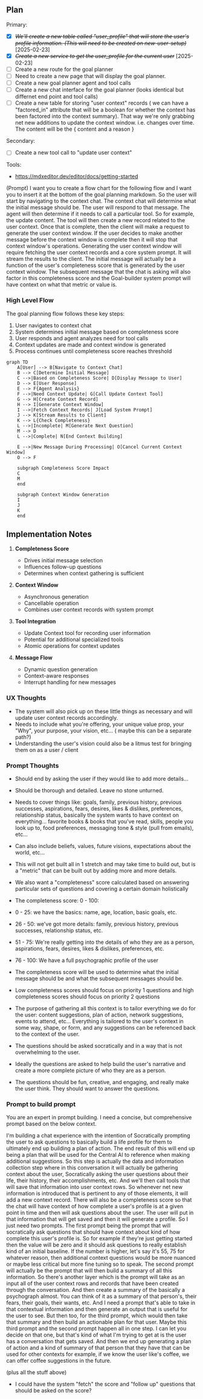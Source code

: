 ## Plan

Primary:

- [x] ~~_We'll create a new table called "user_profile" that will store the user's profile information. (This will need to be created on new-user-setup)_~~ [2025-02-23]
- [x] ~~_Create a new service to get the user_profile for the current user_~~ [2025-02-23]
- [ ] Create a new route for the goal planner
- [ ] Need to create a new page that will display the goal planner.
- [ ] Create a new goal planner agent and tool calls
- [ ] Create a new chat interface for the goal planner (looks identical but differnet end point and tool calls)
- [ ] Create a new table for storing "user context" records ( we can have a "factored_in" attribute that will be a boolean for whether the context has been factored into the context summary). That way we're only grabbing net new additions to update the context window. i.e. changes over time. The content will be the { content and a reason }

Secondary:

- [ ] Create a new tool call to "update user context"

Tools:

- https://mdxeditor.dev/editor/docs/getting-started

(Prompt)
I want you to create a flow chart for the following flow and I want you to insert it at the bottom of the goal planning markdown. So the user will start by navigating to the context chat. The context chat will determine what the initial message should be. The user will respond to that message. The agent will then determine if it needs to call a particular tool. So for example, the update content. The tool will then create a new record related to the user context. Once that is complete, then the client will make a request to generate the user context window. If the user decides to make another message before the context window is complete then it will stop that context window's operations. Generating the user context window will require fetching the user context records and a core system prompt. It will stream the results to the client. The initial message will actually be a function of the user's completeness score that is generated by the user context window. The subsequent message that the chat is asking will also factor in this completeness score and the Goal-builder system prompt will have context on what that metric or value is.

### High Level Flow

The goal planning flow follows these key steps:

1. User navigates to context chat
2. System determines initial message based on completeness score
3. User responds and agent analyzes need for tool calls
4. Context updates are made and context window is generated
5. Process continues until completeness score reaches threshold

```mermaid
graph TD
    A[User] --> B[Navigate to Context Chat]
    B --> C[Determine Initial Message]
    C -->|Based on Completeness Score| D[Display Message to User]
    D --> E[User Response]
    E --> F{Agent Analysis}
    F -->|Need Context Update| G[Call Update Context Tool]
    G --> H[Create Context Record]
    H --> I[Generate Context Window]
    I -->|Fetch Context Records| J[Load System Prompt]
    J --> K[Stream Results to Client]
    K --> L{Check Completeness}
    L -->|Incomplete| M[Generate Next Question]
    M --> D
    L -->|Complete| N[End Context Building]

    E -->|New Message During Processing| O[Cancel Current Context Window]
    O --> F

    subgraph Completeness Score Impact
    C
    M
    end

    subgraph Context Window Generation
    I
    J
    K
    end
```

## Implementation Notes

1. **Completeness Score**

   - Drives initial message selection
   - Influences follow-up questions
   - Determines when context gathering is sufficient

2. **Context Window**

   - Asynchronous generation
   - Cancellable operation
   - Combines user context records with system prompt

3. **Tool Integration**

   - Update Context tool for recording user information
   - Potential for additional specialized tools
   - Atomic operations for context updates

4. **Message Flow**
   - Dynamic question generation
   - Context-aware responses
   - Interrupt handling for new messages

### UX Thoughts

- The system will also pick up on these little things as necessary and will update user context records accordingly.
- Needs to include what you're offering, your unique value prop, your "Why", your purpose, your vision, etc... ( maybe this can be a separate path?)
- Understanding the user's vision could also be a litmus test for bringing them on as a user / client

### Prompt Thoughts

- Should end by asking the user if they would like to add more details...
- Should be thorough and detailed. Leave no stone unturned.
- Needs to cover things like: goals, family, previous history, previous successes, aspirations, fears, desires, likes & dislikes, preferences, relationship status, basically the system wants to have context on everything... favorite books & books that you've read, skills, people you look up to, food preferences, messaging tone & style (pull from emails), etc...
- Can also include beliefs, values, future visions, expectations about the world, etc...

- This will not get built all in 1 stretch and may take time to build out, but is a "metric" that can be built out by adding more and more details.
- We also want a "completeness" score calculated based on answering particular sets of questions and covering a certain domain holistically
- The completeness score: 0 - 100:
- 0 - 25: we have the basics: name, age, location, basic goals, etc.
- 26 - 50: we've got more details: family, previous history, previous successes, relationship status, etc.
- 51 - 75: We're really getting into the details of who they are as a person, aspirations, fears, desires, likes & dislikes, preferences, etc.
- 76 - 100: We have a full psychographic profile of the user
- The completeness score will be used to determine what the initial message should be and what the subsequent messages should be.
- Low completeness scores should focus on priority 1 questions and high completeness scores should focus on priority 2 questions
- The purpose of gathering all this context is to tailor everything we do for the user: content suggestions, plan of action, network suggestions, events to attend, etc... Everything is tailored to the user's context in some way, shape, or form, and any suggestions can be referenced back to the context of the user.
- The questions should be asked socratically and in a way that is not overwhelming to the user.
- Ideally the questions are asked to help build the user's narrative and create a more complete picture of who they are as a person.
- The questions should be fun, creative, and engaging, and really make the user think. They should want to answer the questions.

### Prompt to build prompt

You are an expert in prompt building. I need a concise, but comprehensive prompt based on the below context.

I'm building a chat experience with the intention of Socratically prompting the user to ask questions to basically build a life profile for them to ultimately end up building a plan of action. The end result of this will end up being a plan that will be used for the Central AI to reference when making additional suggestions. So this step is actually the data and information collection step where in this conversation it will actually be gathering context about the user, Socratically asking the user questions about their life, their history, their accomplishments, etc. And we'll then call tools that will save that information into user context rows. So whenever net new information is introduced that is pertinent to any of those elements, it will add a new context record. There will also be a completeness score so that the chat will have context of how complete a user's profile is at a given point in time and then will ask questions about the user. The user will put in that information that will get saved and then it will generate a profile. So I just need two prompts. The first prompt being the prompt that will socratically ask questions that should have context about kind of how complete this user's profile is. So for example if they're just getting started then the value will be zero and it should ask questions to really establish kind of an initial baseline. If the number is higher, let's say it's 55, 75 for whatever reason, then additional context questions would be more nuanced or maybe less critical but more fine tuning so to speak. The second prompt will actually be the prompt that will then build a summary of all this information. So there's another layer which is the prompt will take as an input all of the user context rows and records that have been created through the conversation. And then create a summary of the basically a psychograph almost. You can think of it as a summary of that person's, their fears, their goals, their wants, etc. And I need a prompt that's able to take in that contextual information and then generate an output that is useful for the user to see. But then too, for the third prompt, which would then take that summary and then build an actionable plan for that user. Maybe this third prompt and the second prompt happen all in one step. I can let you decide on that one, but that's kind of what I'm trying to get at is the user has a conversation that gets saved. And then we end up generating a plan of action and a kind of summary of that person that they have that can be used for other contexts for example, if we know the user like's coffee, we can offer coffee suggestions in the future.

(plus all the stuff above)

- I could have the system "fetch" the score and "follow up" questions that should be asked on the score?
